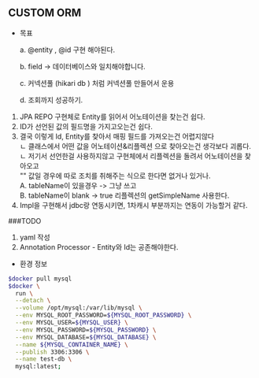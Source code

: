 ## CUSTOM ORM

- 목표


  a. @entity , @id 구현 해야된다.  

  b. field -> 데이터베이스와 일치해야합니다.  

  c. 커넥션풀 (hikari db ) 처럼 커넥션풀 만들어서 운용 

  d. 조회까지 성공하기.  


1. JPA REPO 구현체로 Entity를 읽어서  어노테이션을 찾는건 쉽다.
2. ID가 선언된 값의 필드명을 가지고오는건 쉽다.  
3. 결국 이렇게 Id, Entity를 찾아서 매핑 필드를 가져오는건 어렵지않다  
 ㄴ 클래스에서 어떤 값을 어노테이션&리플렉션 으로 찾아오는건 생각보다 괴롭다.  
 ㄴ 저기서 선언한걸 사용하지않고 구현체에서 리플렉션을 돌려서 어노테이션을 찾아오고  
 "" 값일 경우에 따로 조치를 취해주는 식으로 한다면 없거나 있거나.  
 A. tableName이 있을경우 -> 그냥 쓰고  
 B. tableName이 blank -> true 리플렉션의 getSimpleName 사용한다.  
4. Impl을 구현해서 jdbc랑 연동시키면, 1차캐시 부분까지는 연동이 가능할거 같다.  



###TODO
1. yaml 작성
2. Annotation Processor - Entity와 Id는 공존해야한다.

- 환경 정보

```bash
$docker pull mysql
$docker \
  run \
  --detach \
  --volume /opt/mysql:/var/lib/mysql \
  --env MYSQL_ROOT_PASSWORD=${MYSQL_ROOT_PASSWORD} \
  --env MYSQL_USER=${MYSQL_USER} \
  --env MYSQL_PASSWORD=${MYSQL_PASSWORD} \
  --env MYSQL_DATABASE=${MYSQL_DATABASE} \
  --name ${MYSQL_CONTAINER_NAME} \
  --publish 3306:3306 \
  --name test-db \
  mysql:latest; 
```
